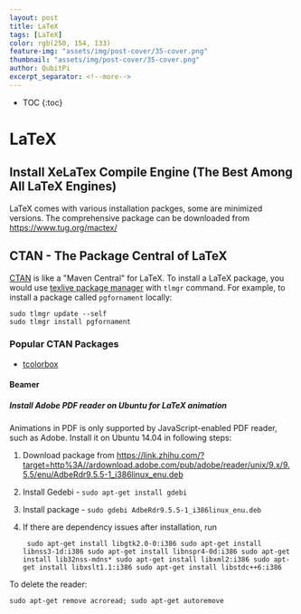 ```yaml
---
layout: post
title: LaTeX
tags: [LaTeX]
color: rgb(250, 154, 133)
feature-img: "assets/img/post-cover/35-cover.png"
thumbnail: "assets/img/post-cover/35-cover.png"
author: QubitPi
excerpt_separator: <!--more-->
---
```


<!--more-->

* TOC
{:toc}

# LaTeX

## Install XeLaTex Compile Engine (The Best Among All LaTeX Engines)

LaTeX comes with various installation packges, some are minimized versions. The comprehensive package can be downloaded
from  https://www.tug.org/mactex/

## CTAN - The Package Central of LaTeX

[CTAN](https://www.ctan.org/) is like a "Maven Central" for LaTeX. To install a LaTeX package, you would use
[texlive package manager](https://tug.org/texlive/doc/tlmgr.html) with `tlmgr` command. For example, to install a
package called `pgfornament` locally:

    sudo tlmgr update --self
    sudo tlmgr install pgfornament

### Popular CTAN Packages

- [tcolorbox](https://www.ctan.org/pkg/tcolorbox)

#### Beamer

##### Install Adobe PDF reader on Ubuntu for LaTeX animation

Animations in PDF is only supported by JavaScript-enabled PDF reader, such as Adobe. Install it on Ubuntu 14.04 in
following steps:

1. Download package from https://link.zhihu.com/?target=http%3A//ardownload.adobe.com/pub/adobe/reader/unix/9.x/9.5.5/enu/AdbeRdr9.5.5-1_i386linux_enu.deb
2. Install Gedebi - `sudo apt-get install gdebi`
3. Install package - `sudo gdebi AdbeRdr9.5.5-1_i386linux_enu.deb`
4. If there are dependency issues after installation, run

        sudo apt-get install libgtk2.0-0:i386 sudo apt-get install libnss3-1d:i386 sudo apt-get install libnspr4-0d:i386 sudo apt-get install lib32nss-mdns* sudo apt-get install libxml2:i386 sudo apt-get install libxslt1.1:i386 sudo apt-get install libstdc++6:i386
        
To delete the reader:

    sudo apt-get remove acroread; sudo apt-get autoremove
